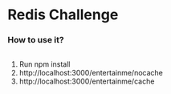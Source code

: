 # Redis Challenge

### How to use it?

>```
1. Run npm install
2. http://localhost:3000/entertainme/nocache
3. http://localhost:3000/entertainme/cache
```
